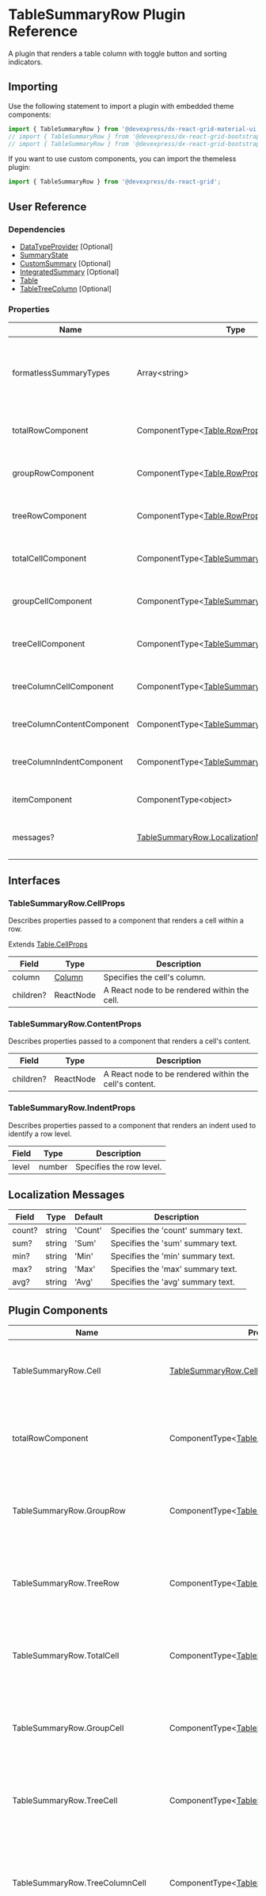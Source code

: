 # TableSummaryRow Plugin Reference

A plugin that renders a table column with toggle button and sorting indicators.

## Importing

Use the following statement to import a plugin with embedded theme components:

```js
import { TableSummaryRow } from '@devexpress/dx-react-grid-material-ui';
// import { TableSummaryRow } from '@devexpress/dx-react-grid-bootstrap4';
// import { TableSummaryRow } from '@devexpress/dx-react-grid-bootstrap3';
```

If you want to use custom components, you can import the themeless plugin:

```js
import { TableSummaryRow } from '@devexpress/dx-react-grid';
```

## User Reference

### Dependencies

- [DataTypeProvider](data-type-provider.md) [Optional]
- [SummaryState](summary-state.md)
- [CustomSummary](custom-summary.md) [Optional]
- [IntegratedSummary](integrated-summary.md) [Optional]
- [Table](table.md)
- [TableTreeColumn](table-tree-column.md) [Optional]

### Properties

Name | Type | Default | Description
-----|------|---------|------------
formatlessSummaryTypes | Array&lt;string&gt; | | Array of summary types that should not be formatted by the DataTypeProvider plugin.
totalRowComponent | ComponentType&lt;[Table.RowProps](table.md#tablerowprops)&gt; | | A component that renders a row with total summaries.
groupRowComponent | ComponentType&lt;[Table.RowProps](table.md#tablerowprops)&gt; | | A component that renders a row with group summaries.
treeRowComponent | ComponentType&lt;[Table.RowProps](table.md#tablerowprops)&gt; | | A component that renders a row with tree summaries.
totalCellComponent | ComponentType&lt;[TableSummaryRow.CellProps](#tablesummaryrowcellprops)&gt; | | A component that renders a cell with total summaries.
groupCellComponent | ComponentType&lt;[TableSummaryRow.CellProps](#tablesummaryrowcellprops)&gt; | | A component that renders a cell with group summaries.
treeCellComponent | ComponentType&lt;[TableSummaryRow.CellProps](#tablesummaryrowcellprops)&gt; | | A component that renders a cell with tree summaries.
treeColumnCellComponent | ComponentType&lt;[TableSummaryRow.CellProps](#tablesummaryrowcellprops)&gt; | | A component that renders a tree cell within a tree summary row.
treeColumnContentComponent | ComponentType&lt;[TableSummaryRow.ContentProps](#tablesummaryrowcontentprops)&gt; | | A component that renders a tree cell's content.
treeColumnIndentComponent | ComponentType&lt;[TableSummaryRow.IndentProps](#tablesummaryrowindentprops)&gt; | | A component that renders an indent used to identify a tree row level.
itemComponent | ComponentType&lt;object&gt; | | A component that renders a summary item.
messages? | [TableSummaryRow.LocalizationMessages](#localization-messages) | | An object that specifies localization messages.

## Interfaces

### TableSummaryRow.CellProps

Describes properties passed to a component that renders a cell within a row.

Extends [Table.CellProps](table.md#tablecellprops)

Field | Type | Description
------|------|------------
column | [Column](grid.md#column) | Specifies the cell's column.
children? | ReactNode | A React node to be rendered within the cell.

### TableSummaryRow.ContentProps

Describes properties passed to a component that renders a cell's content.

Field | Type | Description
------|------|------------
children? | ReactNode | A React node to be rendered within the cell's content.

### TableSummaryRow.IndentProps

Describes properties passed to a component that renders an indent used to identify a row level.

Field | Type | Description
------|------|------------
level | number | Specifies the row level.

## Localization Messages

Field | Type | Default | Description
------|------|---------|------------
count? | string | 'Count' | Specifies the 'count' summary text.
sum? | string | 'Sum' | Specifies the 'sum' summary text.
min? | string | 'Min' | Specifies the 'min' summary text.
max? | string | 'Max' | Specifies the 'max' summary text.
avg? | string | 'Avg' | Specifies the 'avg' summary text.

## Plugin Components

Name | Properties | Description
-----|------------|------------
TableSummaryRow.Cell | [TableSummaryRow.CellProps](#tablesummaryrowcellprops) | A component that renders a cell within a data row.
totalRowComponent | ComponentType&lt;[Table.RowProps](table.md#tablerowprops)&gt; | A component that renders a row with total summaries.
TableSummaryRow.GroupRow | ComponentType&lt;[Table.RowProps](table.md#tablerowprops)&gt; | A component that renders a row with group summaries.
TableSummaryRow.TreeRow | ComponentType&lt;[Table.RowProps](table.md#tablerowprops)&gt; | A component that renders a row with tree summaries.
TableSummaryRow.TotalCell | ComponentType&lt;[TableSummaryRow.CellProps](#tablesummaryrowcellprops)&gt; | A component that renders a cell with total summaries.
TableSummaryRow.GroupCell | ComponentType&lt;[TableSummaryRow.CellProps](#tablesummaryrowcellprops)&gt; | A component that renders a cell with group summaries.
TableSummaryRow.TreeCell | ComponentType&lt;[TableSummaryRow.CellProps](#tablesummaryrowcellprops)&gt; | A component that renders a cell with tree summaries.
TableSummaryRow.TreeColumnCell | ComponentType&lt;[TableSummaryRow.CellProps](#tablesummaryrowcellprops)&gt; | A component that renders a tree cell within a tree summary row.
TableSummaryRow.TreeColumnContent | ComponentType&lt;[TableSummaryRow.ContentProps](#tablesummaryrowcontentprops)&gt; | A component that renders a tree cell's content.
TableSummaryRow.TreeColumnIndent | ComponentType&lt;[TableSummaryRow.IndentProps](#tablesummaryrowindentprops)&gt; | A component that renders an indent used to identify a tree row level.
TableSummaryRow.Item | ComponentType&lt;object&gt; | A component that renders a summary item.

The additional properties are added to the component's root element.

## Plugin Developer Reference

### Imports

Name | Plugin | Type | Description
-----|--------|------|------------
tableBodyRows | [Getter](../../../dx-react-core/docs/reference/getter.md) | Array&lt;[TableRow](table.md#tablerow)&gt; | Table body rows.
tableFooterRows | [Getter](../../../dx-react-core/docs/reference/getter.md) | Array&lt;[TableRow](table.md#tablerow)&gt; | Table footer rows.
tableTreeColumnName | [Getter](../../../dx-react-core/docs/reference/getter.md) | string | The name of a column that represented as a tree.
getTreeRowLevel | [Getter](../../../dx-react-core/docs/reference/getter.md) | (row: any) => number | A function used to identify a node level in tree data structure.
getRowId | [Getter](../../../dx-react-core/docs/reference/getter.md) | (row: any) => number &#124; string | A function used to get a unique row identifier.
tableCell | [Template](../../../dx-react-core/docs/reference/template.md) | [Table.CellProps](table.md#tablecellprops) | A template that renders a table cell.
tableRow | [Template](../../../dx-react-core/docs/reference/template.md) | [Table.RowProps](table.md#tablerowprops) | A template that renders a table row.

### Exports

Name | Plugin | Type | Description
-----|--------|------|------------
tableBodyRows | [Getter](../../../dx-react-core/docs/reference/getter.md) | Array&lt;[TableRow](table.md#tablerow)&gt; | Table body rows with group and tree summaries.
tableFooterRows | [Getter](../../../dx-react-core/docs/reference/getter.md) | Array&lt;[TableRow](table.md#tablerow)&gt; | Table footer rows with total summary.
